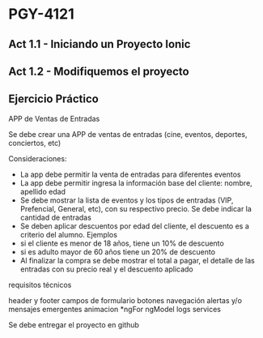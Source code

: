 # PGY-4121

## Act 1.1 - Iniciando un Proyecto Ionic

## Act 1.2 - Modifiquemos el proyecto

## Ejercicio Práctico

APP de Ventas de Entradas

Se debe crear una APP de ventas de entradas (cine, eventos, deportes, conciertos, etc)

Consideraciones:

- La app debe permitir la venta de entradas para diferentes eventos
- La app debe permitir ingresa la información base del cliente: nombre, apellido edad
- Se debe mostrar la lista de eventos y los tipos de entradas (VIP, Prefencial, General, etc), con su respectivo precio. Se debe indicar la cantidad de entradas
- Se deben aplicar descuentos por edad del cliente, el descuento es a criterio del alumno. Ejemplos
- si el cliente es menor de 18 años, tiene un 10% de descuento
- si es adulto mayor de 60 años tiene un 20% de descuento
- Al finalizar la compra se debe mostrar el total a pagar, el detalle de las entradas con su precio real y el descuento aplicado

requisitos técnicos

header y footer
campos de formulario
botones
navegación
alertas y/o mensajes emergentes
animacion
*ngFor
ngModel
logs
services


Se debe entregar el proyecto en github
